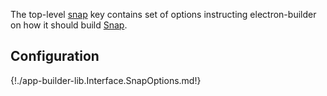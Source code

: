 The top-level [snap](configuration.md#snap) key contains set of options instructing electron-builder on how it should build [Snap](http://snapcraft.io).

## Configuration

{!./app-builder-lib.Interface.SnapOptions.md!}